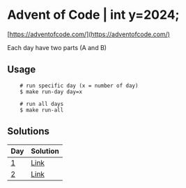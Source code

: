 # Advent of Code | int y=2024;

[https://adventofcode.com/](https://adventofcode.com/)

Each day have two parts (A and B)

## Usage

```
    # run specific day (x = number of day)
    $ make run-day day=x
    
    # run all days
    $ make run-all
```

## Solutions

| **Day**                                  | **Solution**                                                             |
|------------------------------------------|--------------------------------------------------------------------------|
| [1](https://adventofcode.com/2024/day/1) | [Link](https://github.com/dcorto/adventofcode2024/blob/master/1/main.go) |
| [2](https://adventofcode.com/2024/day/2) | [Link](https://github.com/dcorto/adventofcode2024/blob/master/2/main.go) |                                                                        |

